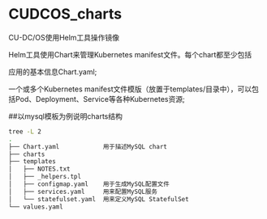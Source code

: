 # CUDCOS_charts
CU-DC/OS使用Helm工具操作镜像

Helm工具使用Chart来管理Kubernetes manifest文件。每个chart都至少包括

应用的基本信息Chart.yaml;

一个或多个Kubernetes manifest文件模版（放置于templates/目录中），可以包括Pod、Deployment、Service等各种Kubernetes资源;


##以mysql模板为例说明charts结构

```Bash
tree -L 2
.
├── Chart.yaml            用于描述MySQL chart
├── charts
├── templates
│   ├── NOTES.txt
│   ├── _helpers.tpl
│   ├── configmap.yaml    用于生成MySQL配置文件
│   ├── services.yaml     用来配置MySQL服务
│   └── statefulset.yaml  用来定义MySQL StatefulSet
└── values.yaml
```

